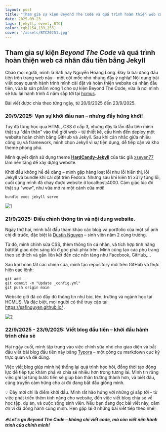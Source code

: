 ```yaml
---
layout: post
title: "Tham gia sự kiện Beyond The Code và quá trình hoàn thiện web cá nhân đầu tiên bằng Jekyll"
date: 2025-09-23
tags: [jekyll, event, BTC]
color: rgb(154,133,255)
cover: '/assets/BTC20251.jpg'
---
```

## Tham gia sự kiện ***Beyond The Code*** và quá trình hoàn thiện web cá nhân đầu tiên bằng Jekyll

Chào mọi người, mình là Safi hay Nguyễn Hoàng Long. Đây là bài đăng đầu tiên trên trang web này – một cột mốc nhỏ nhưng đầy ý nghĩa! Nội dung bài viết xoay quanh hành trình mình cài đặt và hoàn thiện website cá nhân đầu tiên, vừa là sản phẩm vòng 1 cho sự kiện Beyond The Code, vừa là nơi mình sẽ lưu lại hành trình 4 năm sắp tới tại [hcmus](https://hcmus.edu.vn/).

Bài viết được chia theo từng ngày, từ 20/9/2025 đến 23/9/2025.

### 20/9/2025: Vạn sự khởi đầu nan – nhưng đầy hứng khởi!

Tuy đã từng học qua HTML, CSS ở cấp 3, nhưng đây là lần đầu tiên mình thật sự "dấn thân" vào thế giới web – từ thiết kế, cấu hình đến deploy một website hoàn chỉnh bằng GitHub và Jekyll. Sau khi cân nhắc giữa nhiều công cụ và framework, mình chọn Jekyll vì sự tiện dụng, dễ tiếp cận và kho theme phong phú.

Mình quyết định sử dụng theme **[HardCandy-Jekyll](https://github.com/xseven77/HardCandy-Jekyll)** của tác giả [xseven77](https://github.com/xseven77) làm nền tảng để xây dựng website.

Khởi đầu không hề dễ dàng – mình gặp hàng loạt lỗi như lỗi hiển thị, lỗi Jekyll và bundle khi cài đặt trên Fedora. Nhưng sau khi kiên trì xử lý từng lỗi, cuối cùng mình đã chạy được website ở localhost:4000. Cảm giác lúc đó thật sự "wow", như vừa mở ra một cánh cửa mới!

```
bundle exec jekyll serve
```

![1](https://github.com/xseven77/HardCandy-Jekyll/raw/master/screenshot/1.png)

### 21/9/2025: Điều chỉnh thông tin và nội dung website.

Ngày thứ hai, mình bắt đầu tham khảo các blog và portfolio của một số anh chị đi trước, đặc biệt là [Dustin Nguyen](https://ducto489.github.io/) – sinh viên năm 2 cùng trường.

Từ đó, mình chỉnh sửa CSS, thêm thông tin cá nhân, và tích hợp tính năng bật/tắt giao diện sáng tối ở góc phải phía trên. Mình cũng tạo các phụ trang theo sở thích và gắn liên kết đến các nền tảng như Facebook, GitHub,...

Sau khi hoàn tất các chỉnh sửa, mình tạo repository mới trên GitHub và thực hiện các lệnh: 

```
git add .
git commit -m "Update _config.yml"
git push origin main
```

Website giờ đã có đầy đủ thông tin như bio, tên, trường và ngành học tại HCMUS. Và đặc biệt, mọi người có thể truy cập tại: https://safinguyen.github.io/ .

![2](E:\web\SafiNguyen.github.io\assets\picture\2bytc20251.png)

### 22/9/2025 - 23/9/2025: Viết blog đầu tiên – khởi đầu hành trình chia sẻ

Hai ngày cuối, mình tập trung vào việc chỉnh sửa nhỏ cho giao diện và bắt đầu viết bài blog đầu tiên này bằng [Typora](https://typora.io/) – một công cụ markdown cực kỳ trực quan và dễ dùng.

Việc viết blog giúp mình hệ thống lại quá trình học hỏi, đồng thời tạo động lực để tiếp tục khám phá và chia sẻ nhiều hơn trong tương lai. Mình tin rằng việc ghi lại từng bước tiến sẽ giúp bản thân trưởng thành hơn, và biết đâu, cũng truyền cảm hứng cho ai đó đang bắt đầu giống mình.

💡 Đây mới chỉ là điểm khởi đầu. Mình rất hào hứng với những gì sắp tới – từ việc phát triển thêm tính năng cho website, đến việc viết blog chia sẻ về học tập, dự án, và cuộc sống sinh viên. Nếu bạn đang đọc bài viết này, cảm ơn vì đã đồng hành cùng mình. Hẹn gặp lại ở những bài viết tiếp theo nhé!

##### 🔥 Let's go Beyond The Code – không chỉ viết code, mà còn viết nên hành trình của chính mình!

